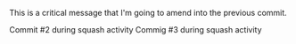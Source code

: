 This is a critical message that I'm going to amend into the previous commit.

Commit #2 during squash activity
Commig #3 during squash activity
